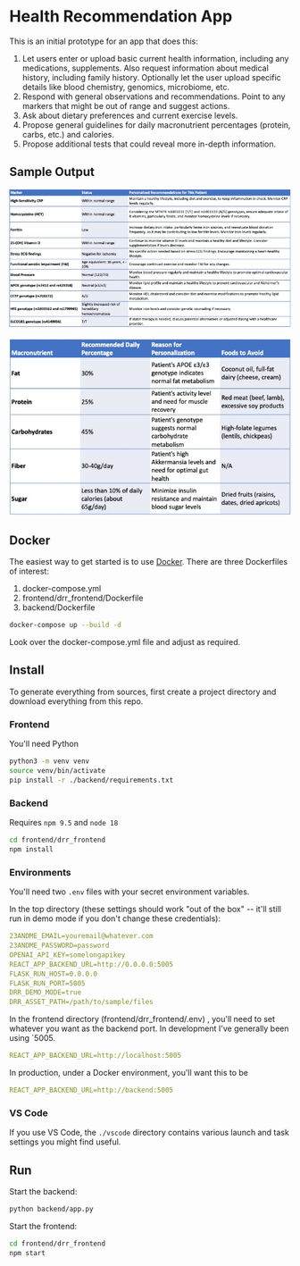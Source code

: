 # Health Recommendation App

This is an initial prototype for an app that does this:

1. Let users enter or upload basic current health information, including any medications, supplements.  Also request information about medical history, including family history. Optionally let the user upload specific details like blood chemistry, genomics, microbiome, etc. 
3. Respond with general observations and recommendations. Point to any markers that might be out of range and suggest actions.
4. Ask about dietary preferences and current exercise levels. 
5. Propose general guidelines for daily macronutrient percentages (protein, carbs, etc.) and calories.
6. Propose additional tests that could reveal more in-depth information.

## Sample Output

![A summary table personalized to this user](docs/images/patient_summary_genomics.jpg)

![Specific dietary recommendations](docs/images/diet_recommendations_avoid.jpg)

## Docker

The easiest way to get started is to use [Docker](https://hub.docker.com/repositories/personalscience).  There are three Dockerfiles of interest:

1. docker-compose.yml
2. frontend/drr_frontend/Dockerfile
3. backend/Dockerfile



```sh
docker-compose up --build -d
```
Look over the docker-compose.yml file and adjust as required.


## Install

To generate everything from sources, first create a project directory and download everything from this repo.


### Frontend

You'll need Python

```sh
python3 -m venv venv
source venv/bin/activate
pip install -r ./backend/requirements.txt
```


### Backend

Requires `npm 9.5` and `node 18`

```sh
cd frontend/drr_frontend
npm install
```

### Environments

You'll need two `.env` files with your secret environment variables.

In the top directory (these settings should work "out of the box" -- it'll still run in demo mode if you don't change these credentials):
```yml
23ANDME_EMAIL=youremail@whatever.com
23ANDME_PASSWORD=password
OPENAI_API_KEY=somelongapikey
REACT_APP_BACKEND_URL=http://0.0.0.0:5005
FLASK_RUN_HOST=0.0.0.0
FLASK_RUN_PORT=5005
DRR_DEMO_MODE=true
DRR_ASSET_PATH=/path/to/sample/files

```

In the frontend directory (frontend/drr_frontend/.env) , you'll need to set whatever you want as the backend port. In development I've generally been using `5005.

```yml
REACT_APP_BACKEND_URL=http://localhost:5005
```

In production, under a Docker environment, you'll want this to be
```yml
REACT_APP_BACKEND_URL=http://backend:5005
```

### VS Code

If you use VS Code, the `./vscode` directory contains various launch and task settings you might find useful.


## Run

Start the backend:

```sh
python backend/app.py
```

Start the frontend:

```sh
cd frontend/drr_frontend
npm start
```


